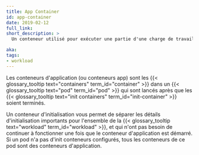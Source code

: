 ```yaml
---
title: App Container
id: app-container
date: 2019-02-12
full_link:
short_description: >
  Un conteneur utilisé pour exécuter une partie d'une charge de travail, comparable à un init conteneur.

aka:
tags:
- workload
---
```

 Les conteneurs d'application (ou conteneurs app) sont les {{< glossary_tooltip text="containers" term_id="container" >}} dans un {{< glossary_tooltip text="pod" term_id="pod" >}} qui sont lancés après que les {{< glossary_tooltip text="init containers" term_id="init-container" >}} soient terminés.

<!--more-->

Un conteneur d'initialisation vous permet de séparer les détails d'initialisation importants pour l'ensemble de la {{< glossary_tooltip text="workload" term_id="workload" >}}, et qui n'ont pas besoin de continuer à fonctionner une fois que le conteneur d'application est démarré.
Si un pod n'a pas d'init conteneurs configurés, tous les conteneurs de ce pod sont des conteneurs d'application.
